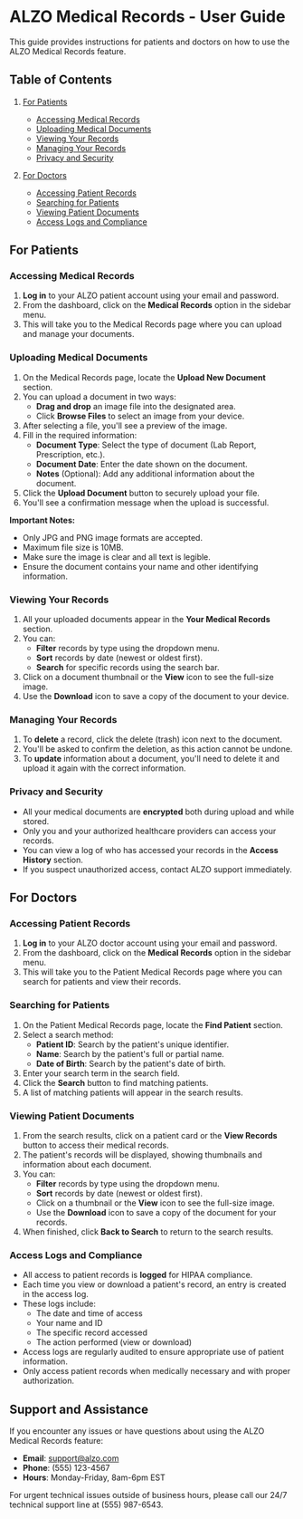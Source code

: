# ALZO Medical Records - User Guide

This guide provides instructions for patients and doctors on how to use the ALZO Medical Records feature.

## Table of Contents

1. [For Patients](#for-patients)
   - [Accessing Medical Records](#accessing-medical-records)
   - [Uploading Medical Documents](#uploading-medical-documents)
   - [Viewing Your Records](#viewing-your-records)
   - [Managing Your Records](#managing-your-records)
   - [Privacy and Security](#privacy-and-security)

2. [For Doctors](#for-doctors)
   - [Accessing Patient Records](#accessing-patient-records)
   - [Searching for Patients](#searching-for-patients)
   - [Viewing Patient Documents](#viewing-patient-documents)
   - [Access Logs and Compliance](#access-logs-and-compliance)

## For Patients

### Accessing Medical Records

1. **Log in** to your ALZO patient account using your email and password.
2. From the dashboard, click on the **Medical Records** option in the sidebar menu.
3. This will take you to the Medical Records page where you can upload and manage your documents.

### Uploading Medical Documents

1. On the Medical Records page, locate the **Upload New Document** section.
2. You can upload a document in two ways:
   - **Drag and drop** an image file into the designated area.
   - Click **Browse Files** to select an image from your device.
3. After selecting a file, you'll see a preview of the image.
4. Fill in the required information:
   - **Document Type**: Select the type of document (Lab Report, Prescription, etc.).
   - **Document Date**: Enter the date shown on the document.
   - **Notes** (Optional): Add any additional information about the document.
5. Click the **Upload Document** button to securely upload your file.
6. You'll see a confirmation message when the upload is successful.

**Important Notes:**
- Only JPG and PNG image formats are accepted.
- Maximum file size is 10MB.
- Make sure the image is clear and all text is legible.
- Ensure the document contains your name and other identifying information.

### Viewing Your Records

1. All your uploaded documents appear in the **Your Medical Records** section.
2. You can:
   - **Filter** records by type using the dropdown menu.
   - **Sort** records by date (newest or oldest first).
   - **Search** for specific records using the search bar.
3. Click on a document thumbnail or the **View** icon to see the full-size image.
4. Use the **Download** icon to save a copy of the document to your device.

### Managing Your Records

1. To **delete** a record, click the delete (trash) icon next to the document.
2. You'll be asked to confirm the deletion, as this action cannot be undone.
3. To **update** information about a document, you'll need to delete it and upload it again with the correct information.

### Privacy and Security

- All your medical documents are **encrypted** both during upload and while stored.
- Only you and your authorized healthcare providers can access your records.
- You can view a log of who has accessed your records in the **Access History** section.
- If you suspect unauthorized access, contact ALZO support immediately.

## For Doctors

### Accessing Patient Records

1. **Log in** to your ALZO doctor account using your email and password.
2. From the dashboard, click on the **Medical Records** option in the sidebar menu.
3. This will take you to the Patient Medical Records page where you can search for patients and view their records.

### Searching for Patients

1. On the Patient Medical Records page, locate the **Find Patient** section.
2. Select a search method:
   - **Patient ID**: Search by the patient's unique identifier.
   - **Name**: Search by the patient's full or partial name.
   - **Date of Birth**: Search by the patient's date of birth.
3. Enter your search term in the search field.
4. Click the **Search** button to find matching patients.
5. A list of matching patients will appear in the search results.

### Viewing Patient Documents

1. From the search results, click on a patient card or the **View Records** button to access their medical records.
2. The patient's records will be displayed, showing thumbnails and information about each document.
3. You can:
   - **Filter** records by type using the dropdown menu.
   - **Sort** records by date (newest or oldest first).
   - Click on a thumbnail or the **View** icon to see the full-size image.
   - Use the **Download** icon to save a copy of the document for your records.
4. When finished, click **Back to Search** to return to the search results.

### Access Logs and Compliance

- All access to patient records is **logged** for HIPAA compliance.
- Each time you view or download a patient's record, an entry is created in the access log.
- These logs include:
  - The date and time of access
  - Your name and ID
  - The specific record accessed
  - The action performed (view or download)
- Access logs are regularly audited to ensure appropriate use of patient information.
- Only access patient records when medically necessary and with proper authorization.

## Support and Assistance

If you encounter any issues or have questions about using the ALZO Medical Records feature:

- **Email**: support@alzo.com
- **Phone**: (555) 123-4567
- **Hours**: Monday-Friday, 8am-6pm EST

For urgent technical issues outside of business hours, please call our 24/7 technical support line at (555) 987-6543.